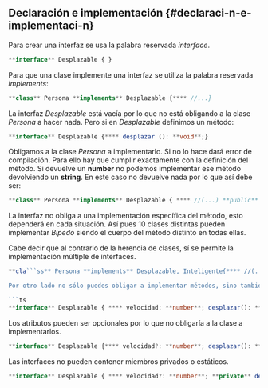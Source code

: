 ## Declaración e implementación {#declaraci-n-e-implementaci-n}

Para crear una interfaz se usa la palabra reservada _interface_.

```ts
**interface** Desplazable { }
```

Para que una clase implemente una interfaz se utiliza la palabra reservada _implements_:

```ts
**class** Persona **implements** Desplazable {**** //...}
```
La interfaz _Desplazable_ está vacía por lo que no está obligando a la clase _Persona_ a hacer nada. Pero si en _Desplazable_ definimos un método:

```ts
**interface** Desplazable {**** desplazar (): **void**;}
```
Obligamos a la clase _Persona_ a implementarlo. Si no lo hace dará error de compilación. Para ello hay que cumplir exactamente con la definición del método. Si devuelve un **number** no podemos implementar ese método devolviendo un **string**. En este caso no devuelve nada por lo que así debe ser:

```ts
**class** Persona **implements** Desplazable { **** //(...) **public** desplazar(): **void** { }****}
```
La interfaz no obliga a una implementación específica del método, esto dependerá en cada situación. Así pues 10 clases distintas pueden implementar _Bipedo_ siendo el cuerpo del método distinto en todas ellas.

Cabe decir que al contrario de la herencia de clases, sí se permite la implementación múltiple de interfaces.

```ts
**cla```ss** Persona **implements** Desplazable, Inteligente{**** //(...)}

Por otro lado no sólo puedes obligar a implementar métodos, sino también a poseer atributos.

```ts
**interface** Desplazable { **** velocidad: **number**; desplazar(): **void**;}
```
Los atributos pueden ser opcionales por lo que no obligaría a la clase a implementarlos.

```ts
**interface** Desplazable {**** velocidad?: **number**; desplazar(): **void**;}
```
Las interfaces no pueden contener miembros privados o estáticos.

```ts
**interface** Desplazable { **** velocidad?: **number**; **private** desplazar(): **void**; // Error de compilación}
```